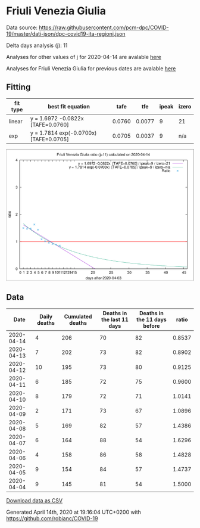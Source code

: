 # Friuli Venezia Giulia

Data source: https://raw.githubusercontent.com/pcm-dpc/COVID-19/master/dati-json/dpc-covid19-ita-regioni.json

Delta days analysis (j): 11

Analyses for other values of j for 2020-04-14 are avalable [here](../2020-04-14/README.md)

Analyses for Friuli Venezia Giulia for previous dates are avalable [here](../README.md)

## Fitting 
|fit type|best fit equation|tafe|tfe|ipeak|izero|
|-------|-----|--------|------|---|---|
|linear|y = 1.6972 -0.0822x  [TAFE=0.0760]|0.0760|0.0077|9|21|
|exp|y = 1.7814 exp(-0.0700x)  [TAFE=0.0705]|0.0705|0.0037|9|n/a|

![Plot](COVID-19_friuli_venezia_giulia_j11_2020-04-14.png)

## Data
|Date|Daily deaths|Cumulated deaths|Deaths in the last 11 days|Deaths in the 11 days before|ratio|
|----|----------|-----------|-------|--------------------|-----|
|2020-04-14|4|206|70|82|0.8537|
|2020-04-13|7|202|73|82|0.8902|
|2020-04-12|10|195|73|80|0.9125|
|2020-04-11|6|185|72|75|0.9600|
|2020-04-10|8|179|72|71|1.0141|
|2020-04-09|2|171|73|67|1.0896|
|2020-04-08|5|169|82|57|1.4386|
|2020-04-07|6|164|88|54|1.6296|
|2020-04-06|4|158|86|58|1.4828|
|2020-04-05|9|154|84|57|1.4737|
|2020-04-04|9|145|81|54|1.5000|

[Download data as CSV](COVID-19_friuli_venezia_giulia_j11_2020-04-14.csv)

Generated April 14th, 2020 at 19:16:04 UTC+0200 with https://github.com/robianc/COVID-19
